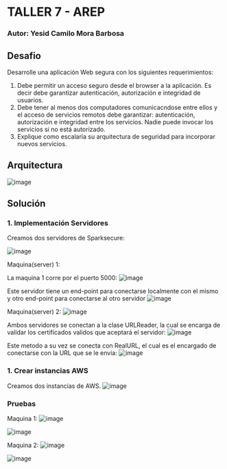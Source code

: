 # TALLER 7 - AREP

### Autor: Yesid Camilo Mora Barbosa

## Desafio

Desarrolle una aplicación Web segura con los siguientes requerimientos:

1. Debe permitir un acceso seguro desde el browser a la aplicación. Es decir debe garantizar autenticación, autorización e integridad de usuarios.
2. Debe tener al menos dos computadores comunicacndose entre ellos y el acceso de servicios remotos debe garantizar: autenticación, autorización e integridad entre los servicios. 
Nadie puede invocar los servicios si no está autorizado.
3. Explique como escalaría su arquitectura de seguridad para incorporar nuevos servicios.

## Arquitectura

![image](https://user-images.githubusercontent.com/98135134/226805042-98f79598-05ff-4870-bff0-3877bc39b328.png)

## Solución

### 1. Implementación Servidores

Creamos dos servidores de Sparksecure:

![image](https://user-images.githubusercontent.com/98135134/226807214-11ef04dc-c39e-4659-a2d7-439bdcf8a1ba.png)

Maquina(server) 1:

La maquina 1 corre por el puerto 5000:
![image](https://user-images.githubusercontent.com/98135134/226807402-c97f98f4-5d34-48b9-8ec9-c7cf345f49f5.png)

Este servidor tiene un end-point para conectarse localmente con el mismo y otro end-point para conectarse al otro servidor
![image](https://user-images.githubusercontent.com/98135134/226808158-74ec997d-05de-47f7-ad0a-93bcbbf2dbf0.png)

Maquina(server) 2:
![image](https://user-images.githubusercontent.com/98135134/226807441-d9d09718-a9e0-45ef-97ab-8f4257a318f0.png)

Ambos servidores se conectan a la clase URLReader, la cual se encarga de validar los certificados validos que aceptará el servidor:
![image](https://user-images.githubusercontent.com/98135134/226807663-61d3848e-f09d-4ef0-8081-53699a16dfd8.png)

Este metodo a su vez se conecta con RealURL, el cual es el encargado de conectarse con la URL que se le envia:
![image](https://user-images.githubusercontent.com/98135134/226807786-a9a4c97a-ac50-4580-94e5-9a32de188ba7.png)


### 1. Crear instancias AWS

Creamos dos instancias de AWS.
![image](https://user-images.githubusercontent.com/98135134/226805259-bf4b6145-6bed-422a-b665-3c6287125bd7.png)

### Pruebas

Maquina 1:
![image](https://user-images.githubusercontent.com/98135134/226806960-66f3f556-9ef6-401f-8dda-446b67da30e7.png)

![image](https://user-images.githubusercontent.com/98135134/226807005-52b38179-d087-4da7-9f5e-2ecb0a369cdf.png)

Maquina 2: 
![image](https://user-images.githubusercontent.com/98135134/226807043-48e9cbf1-1903-42c7-844d-1cf7d7e60f1a.png)

![image](https://user-images.githubusercontent.com/98135134/226807079-415863e8-2cbb-492f-9722-b577702c6b63.png)

